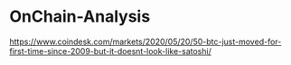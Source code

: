 # OnChain-Analysis
https://www.coindesk.com/markets/2020/05/20/50-btc-just-moved-for-first-time-since-2009-but-it-doesnt-look-like-satoshi/
